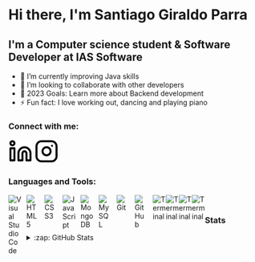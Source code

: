 # Hi there, I'm Santiago Giraldo Parra


## I'm a Computer science student & Software Developer at IAS Software

- 🌱 I’m currently improving Java skills
- 👯 I’m looking to collaborate with other developers 
- 🥅 2023 Goals: Learn more about Backend development
- ⚡ Fun fact: I love working out, dancing and playing piano


### Connect with me:


[![website](./img/linkedin-light.svg)](https://www.linkedin.com/in/santiago-giraldo-011696b5/)    [![website](./img/instagram-light.svg)](https://www.instagram.com/sagipa27/)


### Languages and Tools:

<img align="left" alt="Visual Studio Code" width="26px" src="https://cdn.jsdelivr.net/gh/devicons/devicon/icons/vscode/vscode-original.svg" style="padding-right:10px;" />
<img align="left" alt="HTML5" width="26px" src="https://cdn.jsdelivr.net/gh/devicons/devicon/icons/html5/html5-original.svg" style="padding-right:10px;" />
<img align="left" alt="CSS3" width="26px" src="https://cdn.jsdelivr.net/gh/devicons/devicon/icons/css3/css3-original.svg" style="padding-right:10px;" />
<!-- <img align="left" alt="Sass" width="26px" src="https://cdn.jsdelivr.net/gh/devicons/devicon/icons/sass/sass-original.svg" style="padding-right:10px;" /> -->
<img align="left" alt="JavaScript" width="26px" src="https://cdn.jsdelivr.net/gh/devicons/devicon/icons/javascript/javascript-original.svg" style="padding-right:10px;" />
<!-- <img align="left" alt="React" width="26px" src="https://cdn.jsdelivr.net/gh/devicons/devicon/icons/react/react-original.svg" style="padding-right:10px;" />-->
<!-- [<img align="left" alt="Node.js" width="26px" src="https://cdn.jsdelivr.net/gh/devicons/devicon/icons/nodejs/nodejs-original.svg" style="padding-right:10px;" />]-->
<img align="left" alt="MongoDB" width="26px" src="https://cdn.jsdelivr.net/gh/devicons/devicon/icons/mongodb/mongodb-original.svg" style="padding-right:10px;" />
<img align="left" alt="MySQL" width="26px" src="https://cdn.jsdelivr.net/gh/devicons/devicon/icons/mysql/mysql-original.svg" style="padding-right:10px;" />
<img align="left" alt="Git" width="26px" src="https://cdn.jsdelivr.net/gh/devicons/devicon/icons/git/git-original.svg" style="padding-right:10px;" />
<img align="left" alt="GitHub" width="26px" src="https://user-images.githubusercontent.com/61858344/191144805-12faefef-ba39-4744-ab78-2b8702c8a373.png" style="padding-right:10px;" />
<img align="left" alt="Terminal" width="26px" src="https://user-images.githubusercontent.com/61858344/191144590-73fbecd8-eda7-4692-bfb8-8515168b9b90.png" />
<img align="left" alt="Terminal" width="26px" src="https://upload.wikimedia.org/wikipedia/commons/thumb/9/9c/IntelliJ_IDEA_Icon.svg/1024px-IntelliJ_IDEA_Icon.svg.png" />
<img align="left" alt="Terminal" width="26px" src="https://icon-library.com/images/bash-icon/bash-icon-23.jpg" />
<img align="left" alt="Terminal" width="26px" src="[https://icon-library.com/images/bash-icon/bash-icon-23.jpg](https://www.docker.com/wp-content/uploads/2022/03/Moby-logo.png)" />
<br>

### Stats

<details>
<br>
  <summary>:zap: GitHub Stats</summary>

  <img align="left" alt="Santiago's GitHub Stats" src="https://github-readme-stats.vercel.app/api?username=sagipa27&show_icons=true&theme=radical" />
  <img align="left" alt="Santiago's GitHub Stats" src="https://github-readme-stats.vercel.app/api/top-langs/?username=sagipa27&show_icons=true&theme=radical" />

</details>


